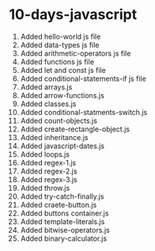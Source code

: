# 10-days-javascript


1. Added hello-world js file 
2. Added data-types js file 
3. Added arithmetic-operators js file
4. Added functions js file
5. Added let and const js file
6. Added conditional-statements-if js file
7. Added arrays.js
8. Added arrow-functions.js
9. Added classes.js
10. Added conditional-statments-switch.js
11. Added count-objects.js
12. Added create-rectangle-object.js
13. Added inheritance.js
14. Added javascript-dates.js
15. Added loops.js
16. Added regex-1.js
17. Added regex-2.js
18. Added regex-3.js
19. Added throw.js
20. Added try-catch-finally.js
21. Added craete-button.js
22. Added buttons container.js
23. Added template-literals.js
24. Added bitwise-operators.js
25. Added binary-calculator.js